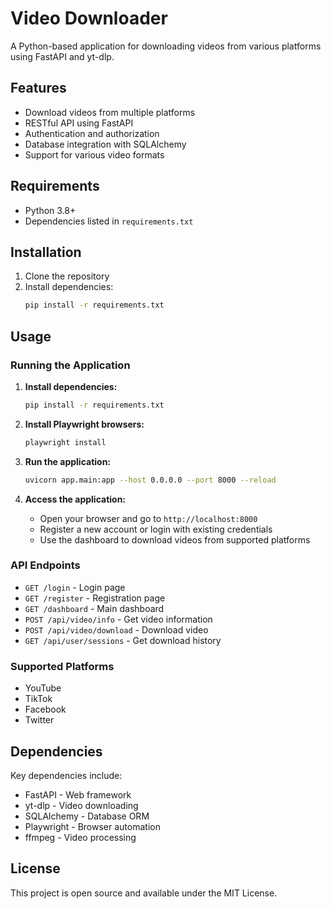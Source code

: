 # Video Downloader

A Python-based application for downloading videos from various platforms using FastAPI and yt-dlp.

## Features

- Download videos from multiple platforms
- RESTful API using FastAPI
- Authentication and authorization
- Database integration with SQLAlchemy
- Support for various video formats

## Requirements

- Python 3.8+
- Dependencies listed in `requirements.txt`

## Installation

1. Clone the repository
2. Install dependencies:
   ```bash
   pip install -r requirements.txt
   ```

## Usage

### Running the Application

1. **Install dependencies:**
   ```bash
   pip install -r requirements.txt
   ```

2. **Install Playwright browsers:**
   ```bash
   playwright install
   ```

3. **Run the application:**
   ```bash
   uvicorn app.main:app --host 0.0.0.0 --port 8000 --reload
   ```

4. **Access the application:**
   - Open your browser and go to `http://localhost:8000`
   - Register a new account or login with existing credentials
   - Use the dashboard to download videos from supported platforms

### API Endpoints

- `GET /login` - Login page
- `GET /register` - Registration page
- `GET /dashboard` - Main dashboard
- `POST /api/video/info` - Get video information
- `POST /api/video/download` - Download video
- `GET /api/user/sessions` - Get download history

### Supported Platforms

- YouTube
- TikTok
- Facebook
- Twitter

## Dependencies

Key dependencies include:
- FastAPI - Web framework
- yt-dlp - Video downloading
- SQLAlchemy - Database ORM
- Playwright - Browser automation
- ffmpeg - Video processing

## License

This project is open source and available under the MIT License.